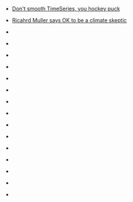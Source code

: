 

* [Don't smooth TimeSeries, you hockey puck](http://wmbriggs.com/post/195/)

* [Ricahrd Muller says OK to be a climate skeptic](http://wmbriggs.com/post/4525/)

* []()

* []()

* []()

* []()

* []()

* []()

* []()

* []()

* []()

* []()

* []()

* []()

* []()

* []()

* []()
